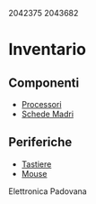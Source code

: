 2042375
2043682

# Inventario

## Componenti

- [Processori](./componenti/processori.md)
- [Schede Madri](./componenti/schede_madri.md)

## Periferiche

- [Tastiere](./periferiche/tastiere.md)
- [Mouse](./periferiche/mouse.md)

Elettronica Padovana
